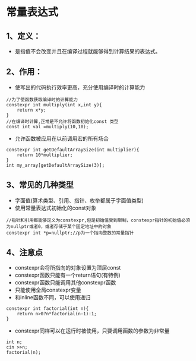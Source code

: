 # 常量表达式
## 1、定义：
+ 是指值不会改变并且在编译过程就能够得到计算结果的表达式。
## 2、作用：
+ 使写出的代码执行效率更高，充分使用编译时的计算能力
```
//为了使函数获取编译时的计算能力
constexpr int multiply(int x,int y){
    return x*y;
}
//在编译时计算,正常是不允许将函数初始化const 类型
const int val =multiply(10,10);
```
+ 允许函数被应用在以前调用宏的所有场合
```
constexpr int getDefaultArraySize(int multiplier){
    return 10*multiplier;
}
int my_array[getDefaultArraySize(3)];
```
## 3、常见的几种类型
+ 字面值(算术类型、引用、指针、枚举都属于字面值类型)
+ 使用常量表达式初始化的const对象
```
//指针和引用都能够定义为constexpr,但是初始值受到限制，constexpr指针的初始值必须为nullptr或者0，或者存储于某个固定地址中的对象
constexpr int *p=nullptr;//p为一个指向整数的常量指针
```
## 4、注意点
+ constexpr会将所指向的对象设置为顶层const
+ constexpr函数只能有一个return语句(有特例)
+ constexpr函数只能调用其他constexpr函数
+ 只能使用全局constexpr变量
+ 和inline函数不同，可以使用递归
```
constexpr int factorial(int n){
    return n>0?n*factorial(n-1):1;
}

```
+ constexpr同样可以在运行时被使用，只要调用函数的参数为非常量
```
int n;
cin >>n;
factorial(n);
```

